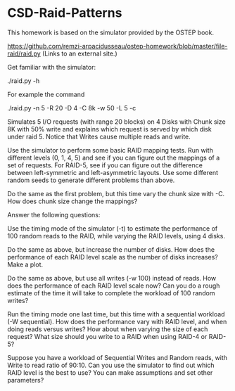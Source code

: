 # CSD-Raid-Patterns

This homework is based on the simulator provided by the OSTEP book.

https://github.com/remzi-arpacidusseau/ostep-homework/blob/master/file-raid/raid.py (Links to an external site.)

Get familiar with the simulator:

./raid.py -h

For example the command 

./raid.py -n 5 -R 20  -D 4 -C 8k -w 50 -L 5 -c 

Simulates 5 I/O requests (with range 20 blocks) on 4 Disks with Chunk size 8K  with 50% write and explains which request is served by which disk under raid 5. Notice that Writes cause multiple reads and write. 

Use the simulator to perform some basic RAID mapping tests. Run with different levels (0, 1, 4, 5) and see if you can figure out the mappings of a set of requests. For RAID-5, see if you can figure out the difference between left-symmetric and left-asymmetric layouts. Use some different random seeds to generate different problems than above.

Do the same as the first problem, but this time vary the chunk size with -C. How does chunk size change the mappings?

Answer the following questions:

Use the timing mode of the simulator (-t) to estimate the performance of 100 random reads to the RAID, while varying the RAID levels, using 4 disks.

Do the same as above, but increase the number of disks. How does the performance of each RAID level scale as the number of disks increases? Make a plot.

Do the same as above, but use all writes (-w 100) instead of reads. How does the performance of each RAID level scale now? Can you do a rough estimate of the time it will take to complete the workload of 100 random writes?

Run the timing mode one last time, but this time with a sequential workload (-W sequential). How does the performance vary with RAID level, and when doing reads versus writes? How about when varying the size of each request? What size should you write to a RAID when using RAID-4 or RAID-5?

Suppose you have a workload of Sequential Writes and Random reads, with Write to read ratio of 90:10. Can you use the simulator to find out which RAID level is the best to use? You can make assumptions and set other parameters?
